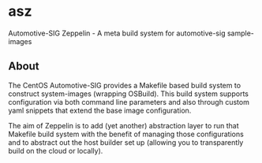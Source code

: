 # asz

Automotive-SIG Zeppelin - A meta build system for automotive-sig sample-images

## About

The CentOS Automotive-SIG provides a Makefile based build system to construct system-images (wrapping OSBuild). This build system supports configuration via both command line parameters and also through custom yaml snippets that extend the base image configuration.

The aim of Zeppelin is to add (yet another) abstraction layer to run that Makefile build system with the benefit of managing those configurations and to abstract out the host builder set up (allowing you to transparently build on the cloud or locally).
